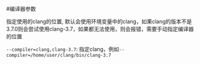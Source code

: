 #编译器参数

指定使用的clang的位置, 默认会使用环境变量中的clang，如果clang的版本不是3.7.0则会尝试使用clang-3.7，如果都无法使用，则会报错，需要手动指定编译器的位置

`--compiler=clang,clang-3.7`: 指定clang，例如`--compiler=/home/user/clang/bin/clang-3.7`
